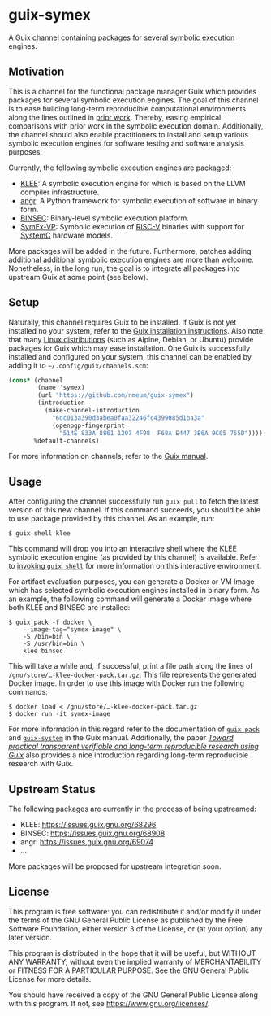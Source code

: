 # guix-symex

A [Guix] [channel][guix channel] containing packages for several [symbolic execution] engines.

## Motivation

This is a channel for the functional package manager Guix which provides packages for several symbolic execution engines.
The goal of this channel is to ease building long-term reproducible computational environments along the lines outlined in [prior work][long-term reproduce].
Thereby, easing empirical comparisons with prior work in the symbolic execution domain.
Additionally, the channel should also enable practitioners to install and setup various symbolic execution engines for software testing and software analysis purposes.

Currently, the following symbolic execution engines are packaged:

* [KLEE]: A symbolic execution engine for which is based on the LLVM compiler infrastructure.
* [angr]: A Python framework for symbolic execution of software in binary form.
* [BINSEC]: Binary-level symbolic execution platform.
* [SymEx-VP]: Symbolic execution of [RISC-V] binaries with support for [SystemC] hardware models.

More packages will be added in the future.
Furthermore, patches adding additional additional symbolic execution engines are more than welcome.
Nonetheless, in the long run, the goal is to integrate all packages into upstream Guix at some point (see below).

## Setup

Naturally, this channel requires Guix to be installed.
If Guix is not yet installed no your system, refer to the [Guix installation instructions][guix install].
Also note that many [Linux distributions][guix repology] (such as Alpine, Debian, or Ubuntu) provide packages for Guix which may ease installation.
One Guix is successfully installed and configured on your system, this channel can be enabled by adding it to `~/.config/guix/channels.scm`:

```scheme
(cons* (channel
        (name 'symex)
        (url "https://github.com/nmeum/guix-symex")
        (introduction
          (make-channel-introduction
            "6dc013a390d3abea0faa32246fc4399085d1ba3a"
            (openpgp-fingerprint
              "514E 833A 8861 1207 4F98  F68A E447 3B6A 9C05 755D"))))
       %default-channels)
```

For more information on channels, refer to the [Guix manual][guix channel].

## Usage

After configuring the channel successfully run `guix pull` to fetch the latest version of this new channel.
If this command succeeds, you should be able to use package provided by this channel.
As an example, run:

    $ guix shell klee

This command will drop you into an interactive shell where the KLEE symbolic execution engine (as provided by this channel) is available.
Refer to [invoking `guix shell`][guix-shell] for more information on this interactive environment.

For artifact evaluation purposes, you can generate a Docker or VM Image which has selected symbolic execution engines installed in binary form.
As an example, the following command will generate a Docker image where both KLEE and BINSEC are installed:

    $ guix pack -f docker \
        --image-tag="symex-image" \
        -S /bin=bin \
        -S /usr/bin=bin \
        klee binsec

This will take a while and, if successful, print a file path along the lines of `/gnu/store/…-klee-docker-pack.tar.gz`.
This file represents the generated Docker image.
In order to use this image with Docker run the following commands:

    $ docker load < /gnu/store/…-klee-docker-pack.tar.gz
    $ docker run -it symex-image

For more information in this regard refer to the documentation of [`guix pack`][guix-pack] and [`guix-system`][guix-system] in the Guix manual.
Additionally, the paper [*Toward practical transparent verifiable and long-term reproducible research using Guix*][long-term reproduce] also provides a nice introduction regarding long-term reproducible research with Guix.

## Upstream Status

The following packages are currently in the process of being upstreamed:

* KLEE: https://issues.guix.gnu.org/68296
* BINSEC: https://issues.guix.gnu.org/68908
* angr: https://issues.guix.gnu.org/69074
* …

More packages will be proposed for upstream integration soon.

## License

This program is free software: you can redistribute it and/or modify it
under the terms of the GNU General Public License as published by the
Free Software Foundation, either version 3 of the License, or (at your
option) any later version.

This program is distributed in the hope that it will be useful, but
WITHOUT ANY WARRANTY; without even the implied warranty of
MERCHANTABILITY or FITNESS FOR A PARTICULAR PURPOSE. See the GNU General
Public License for more details.

You should have received a copy of the GNU General Public License along
with this program. If not, see <https://www.gnu.org/licenses/>.

[Guix]: https://guix.gnu.org
[guix channel]: https://guix.gnu.org/en/manual/devel/en/html_node/Channels.html
[symbolic execution]: https://en.wikipedia.org/wiki/Symbolic_execution
[long-term reproduce]: https://doi.org/10.1038/s41597-022-01720-9
[LLVM]: https://llvm.org/
[KLEE]: https://klee.github.io/
[SymEx-VP]: https://github.com/agra-uni-bremen/symex-vp
[RISC-V]: https://riscv.org/
[SystemC]: https://systemc.org
[angr]: https://angr.io
[BINSEC]: https://github.com/binsec/binsec
[guix install]: https://guix.gnu.org/en/manual/devel/en/html_node/Installation.html
[guix repology]: https://repology.org/project/guix
[guix-shell]: https://guix.gnu.org/en/manual/devel/en/html_node/Invoking-guix-shell.html
[guix-pack]: https://guix.gnu.org/en/manual/devel/en/html_node/Invoking-guix-pack.html
[guix-system]: https://guix.gnu.org/manual/en/html_node/Invoking-guix-system.html#index-virtual-machine
